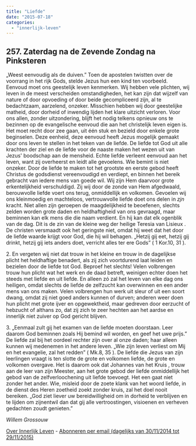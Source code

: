 ```yaml
---
title: "Liefde"
date: "2015-07-18"
categories: 
  - "innerlijk-leven"
---
```


## 257\. Zaterdag na de Zevende Zondag na Pinksteren

„Weest eenvoudig als de duiven.” Toen de apostelen twistten over de voorrang in het rijk Gods, stelde Jezus hun een kind ten voorbeeld. Eenvoud moet ons geestelijk leven kenmerken. Wij hebben vele plichten, wij leven in de meest verscheiden omstandigheden, het kan zijn dat wijzelf van nature of door opvoeding of door beide gecompliceerd zijn, al te bedachtzaam, aarzelend, onzeker. Misschien hebben wij door geestelijke matheid, door dorheid of inwendig lijden het klare uitzicht verloren. Voor ons allen, zonder uitzondering, blijft het nodig telkens opnieuw ons te bezinnen op de evangelische eenvoud die aan het christelijk leven eigen is. Het moet recht door zee gaan, uit één stuk en bezield door enkele grote beginselen. Deze eenheid, deze eenvoud heeft Jezus mogelijk gemaakt door ons leven te stellen in het teken van de liefde. De liefde tot God uit alle krachten der ziel en de liefde voor de naaste maken het wezen uit van Jezus' boodschap aan de mensheid. Echte liefde verleent eenvoud aan het leven, want zij overheerst en leidt alle gevoelens. Wie bemint is niet onzeker. Door de liefde te maken tot het grootste en eerste gebod heeft Christus de godsdienst vereenvoudigd en verdiept, en binnen het bereik gebracht van iedere mens van goede wil. Wij zijn Hem daarvoor grote erkentelijkheid verschuldigd. Zij wij door de zonde van Hem afgedwaald, berouwvolle liefde voert ons terug, onmiddellijk en volkomen. Gevoelen wij ons kleinmoedig en machteloos, vertrouwvolle liefde doet ons delen in _zjn_ kracht. Niet allen zijn geroepen de maagdelijkheid te beoefenen, slechts zelden worden grote daden en heldhaftigheid van ons gevraagd, maar beminnen kan elk mens die die naam verdient. En hij kan dat elk ogenblik van de dag. Dit is de zin van de kleine weg der heilige Teresia van Lisieux . De christen versmaadt ook het geringste niet, omdat hij weet dat het door de liefde waarde krijgt voor God, die hij wil behagen. „Hetzij gij eet, hetzij gij drinkt, hetzij gij iets anders doet, verricht alles ter ere Gods” ( 1 Kor.10, 31 ).

2\. En vergeten wij niet dat trouw in het kleine en trouw in de dagelijkse plicht het heldhaftige benadert, als zij zich voortdurend laat leiden en bezielen door de liefde tot God. Beproef het slechts! Velen volbrengen trouw hun plicht wat het werk en de daad betreft, weinigen echter doen het steeds met liefde en uit liefde. En alleen zó zal het leven van elke dag ons heiligen, omdat slechts de liefde de zelfzucht kan overwinnen en een ander mens van ons maken. Velen volbrengen hun werk uit sleur of uit een soort dwang, omdat zij niet goed anders kunnen of durven; anderen weer doen hun plicht met grote ijver en opgewektheid, maar gedreven door eerzucht of hebzucht of althans zo, dat zij zich te zeer hechten aan het aardse en innerlijk niet zuiver op God gericht blijven.

3\. „Eenmaal zult gij het examen van de liefde moeten doorstaan. Leer daarom God beminnen zoals Hij bemind wil worden, en geef het uwe prijs.” De liefde zal bij het oordeel rechter zijn over al onze daden; haar alleen kunnen wij medenemen in het andere leven. „Wie zijn leven verliest om Mij en het evangelie, zal het redden” ( Mk.8, 35 ). De liefde die Jezus van zijn leerlingen vraagt is ten slotte de grote en volkomen liefde, de grote en volkomen overgave. Het is daarom ook dat Johannes van het Kruis , trouw aan de leer van zijn Meester, aan het grote gebod der liefde onmiddellijk het gebod van de zelfverloochening uit liefde toevoegt. Het een gaat niet zonder het ander. Wie, misleid door de zoete klank van het woord liefde, in de dienst des Heren zoetheid zoekt zonder kruis, zal het doel nooit bereiken. „God ziet liever uw bereidwilligheid om in dorheid te verblijven en te lijden om zijnentwil dan dat gij alle vertroostingen, visioenen en verheven gedachten zoudt genieten.”

_Willem Grossouw_

[Over Innerlijk Leven](/blog/een-jaar-lang-innerlijk-leven-op-geloven-leren/) - [Abonneren per email (dagelijks van 30/11/2014 tot 29/11/2015)](http://eepurl.com/9P3DT)
